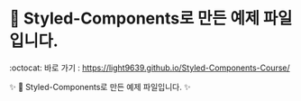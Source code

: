 # 💄 Styled-Components로 만든 예제 파일입니다.
:octocat: 바로 가기 : https://light9639.github.io/Styled-Components-Course/



✨ 💄 Styled-Components로 만든 예제 파일입니다. ✨

